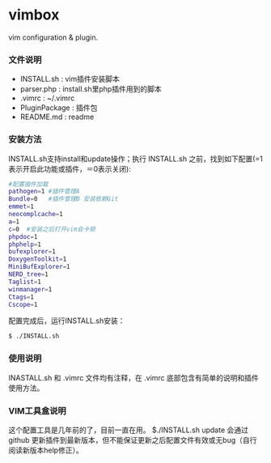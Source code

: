 # vimbox
vim configuration &amp; plugin.

### 文件说明
 - INSTALL.sh : vim插件安装脚本
 - parser.php : install.sh里php插件用到的脚本
 - .vimrc : ~/.vimrc
 - PluginPackage : 插件包
 - README.md : readme

### 安装方法
INSTALL.sh支持install和update操作；执行 INSTALL.sh 之前，找到如下配置(=1表示开启此功能或插件，＝0表示关闭):
```sh
#配置插件加载
pathogen=1 #插件管理A 
Bundle=0   #插件管理B 安装依赖Git
emmet=1
neocomplcache=1
a=1
c=0  #安装之后打开vim会卡顿
phpdoc=1
phphelp=1
bufexplorer=1
DoxygenToolkit=1
MiniBufExplorer=1
NERD_tree=1
Taglist=1
winmanager=1
Ctags=1
Cscope=1
```
配置完成后，运行INSTALL.sh安装：
```sh
$ ./INSTALL.sh
```

### 使用说明
INASTALL.sh 和 .vimrc 文件均有注释，在 .vimrc 底部包含有简单的说明和插件使用方法。

### VIM工具盒说明
这个配置工具是几年前的了，目前一直在用。 $./INSTALL.sh update 会通过 github 更新插件到最新版本，但不能保证更新之后配置文件有效或无bug（自行阅读新版本help修正）。
